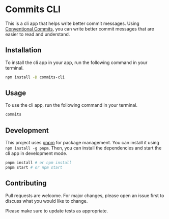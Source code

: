 # Commits CLI

This is a cli app that helps write better commit messages. Using [Conventional Commits](https://www.conventionalcommits.org/en/v1.0.0/), you can write better commit messages that are easier to read and understand.

## Installation

To install the cli app in your app, run the following command in your terminal.

```bash
npm install -D commits-cli
```

## Usage

To use the cli app, run the following command in your terminal.

```bash
commits
```

## Development

This project uses [pnpm](https://pnpm.io/) for package management. You can install it using `npm install -g pnpm`. Then, you can install the dependencies and start the cli app in development mode.

```bash
pnpm install # or npm install
pnpm start # or npm start
```

## Contributing

Pull requests are welcome. For major changes, please open an issue first to discuss what you would like to change.

Please make sure to update tests as appropriate.
